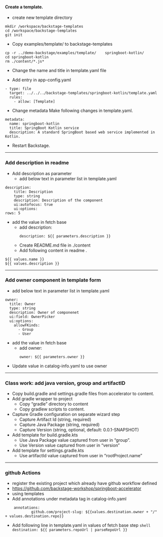 

#### Create a template.
- create new template directory
```shell
mkdir /workspace/backstage-templates
cd /workspace/backstage-templates
git init
```

- Copy examples/template/ to backstage-templates
```shell
cp -r ../demo-backstage/examples/template/    springboot-kotlin/
cd springboot-kotlin 
rm ./content/*.js*
```
- Change the name and title in template.yaml file

- Add entry in app-config.yaml

```shell
- type: file
  target: ../../../backstage-templates/springboot-kotlin/template.yaml
  rules:
    - allow: [Template]
```

- Change metadata
Make following changes in template.yaml.
```
metadata:
  name: springboot-kotlin
  title: SpringBoot Kotlin service
  description: A standard SpringBoot based web service implemented in Kotlin.
```
- Restart Backstage.
---
### Add description in readme
- Add description as parameter
  - add below text in parameter list in template.yaml
```shell
description:
    title: Description
    type: string
    description: Description of the component
    ui:autofocus: true
    ui:options:
rows: 5
```
  - add the value in fetch base
    - add description:
      ```
      description: ${{ parameters.description }}
      ```
    - Create README.md file in ./content 
    - Add following content in readme .

```shell
${{ values.name }}
${{ values.description }}

```
---
### Add owner component in template form
- add below text in parameter list in template.yaml
```shell
owner:
  title: Owner
  type: string
  description: Owner of componenet
  ui:field: OwnerPicker
  ui:options:
    allowFKinds: 
      - Group
      - User
```
- add the value in fetch base
  - add owner:
    ```
    owner: ${{ parameters.owner }}
    ```
- Update value in catalog-info.yaml to use owner 

---
### Class work: add java version, group and artifactID
  - Copy build.gradle and settings.gradle files from accelerator to content.
  - Add gradle wrapper to project
    - Copy “gradle” directory to content
    - Copy gradlew scripts to content.
  - Capture Gradle configuration on separate wizard step
    - Capture Artifact Id (string, required)
    - Capture Java Package (string, required)
    - Capture Version (string, optional, default: 0.0.1-SNAPSHOT)
  - Add template for build.gradle.kts
    - Use Java Package value captured from user in “group”.
    - Use Version value captured from user in “version”
  - Add template for settings.gradle.kts
    - Use artifactId value captured from user in “rootProject.name”
---
### github Actions
- register the existing project which already have github workflow defined
- https://github.com/backstage-workshop/springboot-accelerator
- using templates
- Add annotations under metadata tag in catalog-info.yaml
```shell
    annotations:
            github.com/project-slug: ${{values.destination.owner + "/" + values.destination.repo}}
```
      
- Add following line in template.yaml in values of fetch base step
        ```shell
          destination: ${{ parameters.repoUrl | parseRepoUrl }}
        ```
 
